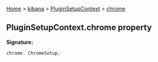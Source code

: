 [Home](./index) &gt; [kibana](./kibana.md) &gt; [PluginSetupContext](./kibana.pluginsetupcontext.md) &gt; [chrome](./kibana.pluginsetupcontext.chrome.md)

## PluginSetupContext.chrome property

<b>Signature:</b>

```typescript
chrome: ChromeSetup;
```
